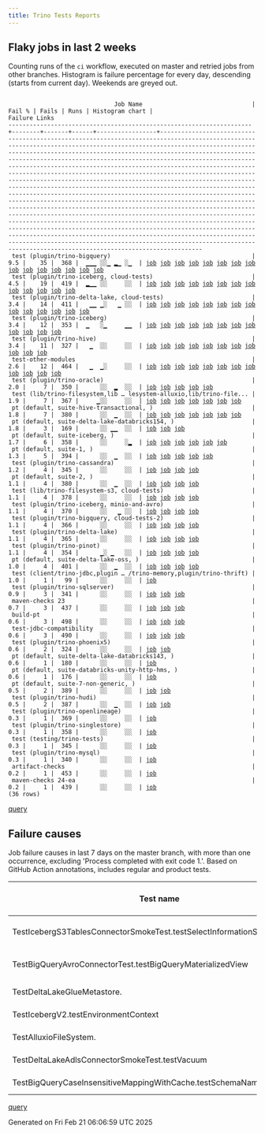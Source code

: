 ```yaml
---
title: Trino Tests Reports
---
```


## Flaky jobs in last 2 weeks

Counting runs of the `ci` workflow, executed on master and retried jobs from other branches.
Histogram is failure percentage for every day, descending (starts from current day).
Weekends are greyed out.
<pre><code>
                              Job Name                               | Fail % | Fails | Runs | Histogram chart |                                                                                                                                                                                                                                                                                                                                                                                                                                                                                                                                                                                                                  Failure Links                                                                                                                                                                                                                                                                                                                                                                                                                                                                                                                                                                                                                   
---------------------------------------------------------------------+--------+-------+------+-----------------+--------------------------------------------------------------------------------------------------------------------------------------------------------------------------------------------------------------------------------------------------------------------------------------------------------------------------------------------------------------------------------------------------------------------------------------------------------------------------------------------------------------------------------------------------------------------------------------------------------------------------------------------------------------------------------------------------------------------------------------------------------------------------------------------------------------------------------------------------------------------------------------------------------------------------------------------------------------------------------------------------------------------------------------------------------------------------------------------------------------------------------------------------------------------------------------------------------------------------------------------------
 test (plugin/trino-bigquery)                                        |    9.5 |    35 |  368 |  ▁▁▁ ░░▁ ▂▁ ░▁  | <a href="https://github.com/trinodb/trino/actions/runs/13426427725/job/37510171641">job</a> <a href="https://github.com/trinodb/trino/actions/runs/13426635864/job/37510734593">job</a> <a href="https://github.com/trinodb/trino/actions/runs/13443269645/job/37562631621">job</a> <a href="https://github.com/trinodb/trino/actions/runs/13414746711/job/37472828981">job</a> <a href="https://github.com/trinodb/trino/actions/runs/13416008491/job/37477021476">job</a> <a href="https://github.com/trinodb/trino/actions/runs/13417030433/job/37480395751">job</a> <a href="https://github.com/trinodb/trino/actions/runs/13381035488/job/37369561052">job</a> <a href="https://github.com/trinodb/trino/actions/runs/13383940486/job/37377309032">job</a> <a href="https://github.com/trinodb/trino/actions/runs/13388537087/job/37390782602">job</a> <a href="https://github.com/trinodb/trino/actions/runs/13388537087/job/37390782602">job</a> <a href="https://github.com/trinodb/trino/actions/runs/13388537087/job/37402012830">job</a> <a href="https://github.com/trinodb/trino/actions/runs/13379744880/job/37366126104">job</a> <a href="https://github.com/trinodb/trino/actions/runs/13379744880/job/37367515411">job</a> <a href="https://github.com/trinodb/trino/actions/runs/13380158557/job/37367212607">job</a> <a href="https://github.com/trinodb/trino/actions/runs/13326601978/job/37221159493">job</a>  
 test (plugin/trino-iceberg, cloud-tests)                            |    4.5 |    19 |  419 |  ▂▁▁ ░░     ░░  | <a href="https://github.com/trinodb/trino/actions/runs/13426635864/job/37510739557">job</a> <a href="https://github.com/trinodb/trino/actions/runs/13427851522/job/37514081000">job</a> <a href="https://github.com/trinodb/trino/actions/runs/13431158517/job/37523247725">job</a> <a href="https://github.com/trinodb/trino/actions/runs/13431238044/job/37523492073">job</a> <a href="https://github.com/trinodb/trino/actions/runs/13434470240/job/37533573482">job</a> <a href="https://github.com/trinodb/trino/actions/runs/13406953208/job/37448564516">job</a> <a href="https://github.com/trinodb/trino/actions/runs/13413065848/job/37467437108">job</a> <a href="https://github.com/trinodb/trino/actions/runs/13419062881/job/37487141762">job</a> <a href="https://github.com/trinodb/trino/actions/runs/13380891498/job/37369194728">job</a> <a href="https://github.com/trinodb/trino/actions/runs/13381852965/job/37371680955">job</a> <a href="https://github.com/trinodb/trino/actions/runs/13383370655/job/37375733455">job</a> <a href="https://github.com/trinodb/trino/actions/runs/13388537087/job/37390790210">job</a> <a href="https://github.com/trinodb/trino/actions/runs/13388537087/job/37390790210">job</a>                                                                                                                                                                  
 test (plugin/trino-delta-lake, cloud-tests)                         |    3.4 |    14 |  411 |   ▁▁ ▁░   ▁ ░░  | <a href="https://github.com/trinodb/trino/actions/runs/13413065848/job/37467430134">job</a> <a href="https://github.com/trinodb/trino/actions/runs/13417030433/job/37480398855">job</a> <a href="https://github.com/trinodb/trino/actions/runs/13380967817/job/37369402145">job</a> <a href="https://github.com/trinodb/trino/actions/runs/13381035488/job/37369564099">job</a> <a href="https://github.com/trinodb/trino/actions/runs/13381852965/job/37371678427">job</a> <a href="https://github.com/trinodb/trino/actions/runs/13399787262/job/37427672501">job</a> <a href="https://github.com/trinodb/trino/actions/runs/13376131531/job/37355768412">job</a> <a href="https://github.com/trinodb/trino/actions/runs/13376131531/job/37355768412">job</a> <a href="https://github.com/trinodb/trino/actions/runs/13380158557/job/37367214390">job</a> <a href="https://github.com/trinodb/trino/actions/runs/13358122437/job/37303711769">job</a> <a href="https://github.com/trinodb/trino/actions/runs/13358122437/job/37303711769">job</a> <a href="https://github.com/trinodb/trino/actions/runs/13256928315/job/37005335619">job</a> <a href="https://github.com/trinodb/trino/actions/runs/13256928315/job/37005335619">job</a> <a href="https://github.com/trinodb/trino/actions/runs/13191578003/job/36825414927">job</a>                                                                                  
 test (plugin/trino-iceberg)                                         |    3.4 |    12 |  353 |  ▁   ░▁     ▁▁  | <a href="https://github.com/trinodb/trino/actions/runs/13426427725/job/37510177428">job</a> <a href="https://github.com/trinodb/trino/actions/runs/13431529794/job/37524400342">job</a> <a href="https://github.com/trinodb/trino/actions/runs/13383996388/job/37377381267">job</a> <a href="https://github.com/trinodb/trino/actions/runs/13383996388/job/37377381267">job</a> <a href="https://github.com/trinodb/trino/actions/runs/13376131531/job/37355773787">job</a> <a href="https://github.com/trinodb/trino/actions/runs/13376131531/job/37355773787">job</a> <a href="https://github.com/trinodb/trino/actions/runs/13345097941/job/37274600805">job</a> <a href="https://github.com/trinodb/trino/actions/runs/13264790056/job/37029780213">job</a> <a href="https://github.com/trinodb/trino/actions/runs/13240845161/job/36955763544">job</a> <a href="https://github.com/trinodb/trino/actions/runs/13249292916/job/36983216199">job</a> <a href="https://github.com/trinodb/trino/actions/runs/13230227166/job/36926312314">job</a> <a href="https://github.com/trinodb/trino/actions/runs/13213680316/job/36890371060">job</a>                                                                                                                                                                                                                                                  
 test (plugin/trino-hive)                                            |    3.4 |    11 |  327 |   ▁  ░░     ░░  | <a href="https://github.com/trinodb/trino/actions/runs/13440517407/job/37553610205">job</a> <a href="https://github.com/trinodb/trino/actions/runs/13411478353/job/37462544821">job</a> <a href="https://github.com/trinodb/trino/actions/runs/13413525979/job/37468932955">job</a> <a href="https://github.com/trinodb/trino/actions/runs/13419663401/job/37489088816">job</a> <a href="https://github.com/trinodb/trino/actions/runs/13362862750/job/37315441961">job</a> <a href="https://github.com/trinodb/trino/actions/runs/13362862750/job/37315441961">job</a> <a href="https://github.com/trinodb/trino/actions/runs/13305618970/job/37155913686">job</a> <a href="https://github.com/trinodb/trino/actions/runs/13282948600/job/37085254869">job</a> <a href="https://github.com/trinodb/trino/actions/runs/13267857372/job/37039866848">job</a> <a href="https://github.com/trinodb/trino/actions/runs/13240521435/job/36954773216">job</a> <a href="https://github.com/trinodb/trino/actions/runs/13249661228/job/36984437048">job</a>                                                                                                                                                                                                                                                                                                                                  
 test-other-modules                                                  |    2.6 |    12 |  464 |   ▁  ▁░     ░░  | <a href="https://github.com/trinodb/trino/actions/runs/13411509290/job/37462655858">job</a> <a href="https://github.com/trinodb/trino/actions/runs/13413525979/job/37468854608">job</a> <a href="https://github.com/trinodb/trino/actions/runs/13414746711/job/37472752077">job</a> <a href="https://github.com/trinodb/trino/actions/runs/13416608007/job/37478856980">job</a> <a href="https://github.com/trinodb/trino/actions/runs/13398902213/job/37424650573">job</a> <a href="https://github.com/trinodb/trino/actions/runs/13370453614/job/37337847443">job</a> <a href="https://github.com/trinodb/trino/actions/runs/13376693418/job/37357416742">job</a> <a href="https://github.com/trinodb/trino/actions/runs/13376729394/job/37357444668">job</a> <a href="https://github.com/trinodb/trino/actions/runs/13378289936/job/37362020885">job</a> <a href="https://github.com/trinodb/trino/actions/runs/13352878211/job/37291629067">job</a> <a href="https://github.com/trinodb/trino/actions/runs/13291363144/job/37112745949">job</a> <a href="https://github.com/trinodb/trino/actions/runs/13241210804/job/36957077089">job</a>                                                                                                                                                                                                                                                  
 test (plugin/trino-oracle)                                          |    2.0 |     7 |  350 |      ░░  ▂  ░░  | <a href="https://github.com/trinodb/trino/actions/runs/13281811748/job/37081704003">job</a> <a href="https://github.com/trinodb/trino/actions/runs/13281811748/job/37081704390">job</a> <a href="https://github.com/trinodb/trino/actions/runs/13281811748/job/37081704739">job</a> <a href="https://github.com/trinodb/trino/actions/runs/13281811748/job/37081704975">job</a> <a href="https://github.com/trinodb/trino/actions/runs/13281811748/job/37081705263">job</a>                                                                                                                                                                                                                                                                                                                                                                                                                                                                                                                                                                                                                                                                                                                                                                                                                                  
 test (lib/trino-filesystem,lib … lesystem-alluxio,lib/trino-file... |    1.9 |     7 |  367 |     ▁░░     ░░  | <a href="https://github.com/trinodb/trino/actions/runs/13399037319/job/37425192498">job</a> <a href="https://github.com/trinodb/trino/actions/runs/13366421185/job/37325154550">job</a> <a href="https://github.com/trinodb/trino/actions/runs/13366421185/job/37325154550">job</a> <a href="https://github.com/trinodb/trino/actions/runs/13377791036/job/37360644834">job</a> <a href="https://github.com/trinodb/trino/actions/runs/13378289936/job/37362049497">job</a> <a href="https://github.com/trinodb/trino/actions/runs/13284125497/job/37088935092">job</a> <a href="https://github.com/trinodb/trino/actions/runs/13204152698/job/36863248044">job</a>                                                                                                                                                                                                                                                                                                                                                                                                                                                                                                                                                                                                                                                                  
 pt (default, suite-hive-transactional, )                            |    1.8 |     7 |  380 |      ░░  ▁  ░░  | <a href="https://github.com/trinodb/trino/actions/runs/13410984174/job/37461503841">job</a> <a href="https://github.com/trinodb/trino/actions/runs/13401341369/job/37433104222">job</a> <a href="https://github.com/trinodb/trino/actions/runs/13401341369/job/37433104222">job</a> <a href="https://github.com/trinodb/trino/actions/runs/13279615220/job/37075565223">job</a> <a href="https://github.com/trinodb/trino/actions/runs/13279615220/job/37075565223">job</a> <a href="https://github.com/trinodb/trino/actions/runs/13279615220/job/37086332521">job</a> <a href="https://github.com/trinodb/trino/actions/runs/13279615220/job/37086332521">job</a>                                                                                                                                                                                                                                                                                                                                                                                                                                                                                                                                                                                                                                                                  
 pt (default, suite-delta-lake-databricks154, )                      |    1.8 |     3 |  169 |      ░░ ▁▁  ░░  | <a href="https://github.com/trinodb/trino/actions/runs/13427851522/job/37514337287">job</a> <a href="https://github.com/trinodb/trino/actions/runs/13305618970/job/37156400710">job</a> <a href="https://github.com/trinodb/trino/actions/runs/13292219292/job/37116120712">job</a>                                                                                                                                                                                                                                                                                                                                                                                                                                                                                                                                                                                                                                                                                                                                                                                                                                                                                                                                                                                                  
 pt (default, suite-iceberg, )                                       |    1.7 |     6 |  358 |      ░░     ░▂  | <a href="https://github.com/trinodb/trino/actions/runs/13406953208/job/37448823705">job</a> <a href="https://github.com/trinodb/trino/actions/runs/13297276364/job/37132358166">job</a> <a href="https://github.com/trinodb/trino/actions/runs/13217521588/job/36898676399">job</a> <a href="https://github.com/trinodb/trino/actions/runs/13217521588/job/36898676399">job</a> <a href="https://github.com/trinodb/trino/actions/runs/13217521588/job/36899535666">job</a> <a href="https://github.com/trinodb/trino/actions/runs/13217521588/job/36899535666">job</a>                                                                                                                                                                                                                                                                                                                                                                                                                                                                                                                                                                                                                                                                                                                                                  
 pt (default, suite-1, )                                             |    1.3 |     5 |  394 |      ░░  ▁  ░░  | <a href="https://github.com/trinodb/trino/actions/runs/13431158517/job/37523674144">job</a> <a href="https://github.com/trinodb/trino/actions/runs/13279615220/job/37075562638">job</a> <a href="https://github.com/trinodb/trino/actions/runs/13279615220/job/37075562638">job</a> <a href="https://github.com/trinodb/trino/actions/runs/13279615220/job/37086329969">job</a> <a href="https://github.com/trinodb/trino/actions/runs/13279615220/job/37086329969">job</a>                                                                                                                                                                                                                                                                                                                                                                                                                                                                                                                                                                                                                                                                                                                                                                                                                                  
 test (plugin/trino-cassandra)                                       |    1.2 |     4 |  345 |      ░░     ░░  | <a href="https://github.com/trinodb/trino/actions/runs/13413065848/job/37467428796">job</a> <a href="https://github.com/trinodb/trino/actions/runs/13285693083/job/37093856392">job</a> <a href="https://github.com/trinodb/trino/actions/runs/13239311366/job/36951049079">job</a> <a href="https://github.com/trinodb/trino/actions/runs/13201078331/job/36853055022">job</a>                                                                                                                                                                                                                                                                                                                                                                                                                                                                                                                                                                                                                                                                                                                                                                                                                                                                                                                  
 pt (default, suite-2, )                                             |    1.1 |     4 |  380 |      ░░  ▁  ░░  | <a href="https://github.com/trinodb/trino/actions/runs/13279615220/job/37075563637">job</a> <a href="https://github.com/trinodb/trino/actions/runs/13279615220/job/37075563637">job</a> <a href="https://github.com/trinodb/trino/actions/runs/13279615220/job/37086330714">job</a> <a href="https://github.com/trinodb/trino/actions/runs/13279615220/job/37086330714">job</a>                                                                                                                                                                                                                                                                                                                                                                                                                                                                                                                                                                                                                                                                                                                                                                                                                                                                                                                  
 test (lib/trino-filesystem-s3, cloud-tests)                         |    1.1 |     4 |  378 |      ░░     ░░  | <a href="https://github.com/trinodb/trino/actions/runs/13417030433/job/37480388589">job</a> <a href="https://github.com/trinodb/trino/actions/runs/13240521435/job/36954766114">job</a> <a href="https://github.com/trinodb/trino/actions/runs/13240845161/job/36955749438">job</a> <a href="https://github.com/trinodb/trino/actions/runs/13199294168/job/36847580059">job</a>                                                                                                                                                                                                                                                                                                                                                                                                                                                                                                                                                                                                                                                                                                                                                                                                                                                                                                                  
 test (plugin/trino-iceberg, minio-and-avro)                         |    1.1 |     4 |  370 |      ░░   ▁ ░░  | <a href="https://github.com/trinodb/trino/actions/runs/13405837737/job/37445546968">job</a> <a href="https://github.com/trinodb/trino/actions/runs/13270406922/job/37048334644">job</a> <a href="https://github.com/trinodb/trino/actions/runs/13270406922/job/37048334644">job</a> <a href="https://github.com/trinodb/trino/actions/runs/13201261277/job/36853676395">job</a>                                                                                                                                                                                                                                                                                                                                                                                                                                                                                                                                                                                                                                                                                                                                                                                                                                                                                                                  
 test (plugin/trino-bigquery, cloud-tests-2)                         |    1.1 |     4 |  366 |      ░░     ░░  | <a href="https://github.com/trinodb/trino/actions/runs/13367104989/job/37327258524">job</a> <a href="https://github.com/trinodb/trino/actions/runs/13375863979/job/37354925638">job</a> <a href="https://github.com/trinodb/trino/actions/runs/13308886918/job/37166240681">job</a> <a href="https://github.com/trinodb/trino/actions/runs/13285693083/job/37093855259">job</a>                                                                                                                                                                                                                                                                                                                                                                                                                                                                                                                                                                                                                                                                                                                                                                                                                                                                                                                  
 test (plugin/trino-delta-lake)                                      |    1.1 |     4 |  365 |      ░░     ░░  | <a href="https://github.com/trinodb/trino/actions/runs/13419663401/job/37489085220">job</a> <a href="https://github.com/trinodb/trino/actions/runs/13371803014/job/37341854603">job</a> <a href="https://github.com/trinodb/trino/actions/runs/13371803014/job/37341854603">job</a> <a href="https://github.com/trinodb/trino/actions/runs/13241210804/job/36957200247">job</a>                                                                                                                                                                                                                                                                                                                                                                                                                                                                                                                                                                                                                                                                                                                                                                                                                                                                                                                  
 test (plugin/trino-pinot)                                           |    1.1 |     4 |  354 |      ▁░ ▁   ░░  | <a href="https://github.com/trinodb/trino/actions/runs/13350032353/job/37285358253">job</a> <a href="https://github.com/trinodb/trino/actions/runs/13306457438/job/37158555170">job</a> <a href="https://github.com/trinodb/trino/actions/runs/13306457438/job/37158555170">job</a> <a href="https://github.com/trinodb/trino/actions/runs/13204152698/job/36863268703">job</a>                                                                                                                                                                                                                                                                                                                                                                                                                                                                                                                                                                                                                                                                                                                                                                                                                                                                                                                  
 pt (default, suite-delta-lake-oss, )                                |    1.0 |     4 |  401 |      ░░  ▁  ░░  | <a href="https://github.com/trinodb/trino/actions/runs/13279615220/job/37075571271">job</a> <a href="https://github.com/trinodb/trino/actions/runs/13279615220/job/37075571271">job</a> <a href="https://github.com/trinodb/trino/actions/runs/13279615220/job/37086339900">job</a> <a href="https://github.com/trinodb/trino/actions/runs/13279615220/job/37086339900">job</a>                                                                                                                                                                                                                                                                                                                                                                                                                                                                                                                                                                                                                                                                                                                                                                                                                                                                                                                  
 test (client/trino-jdbc,plugin … /trino-memory,plugin/trino-thrift) |    1.0 |     1 |   99 |      ░░     ░░  | <a href="https://github.com/trinodb/trino/actions/runs/13201111868/job/36853171010">job</a>                                                                                                                                                                                                                                                                                                                                                                                                                                                                                                                                                                                                                                                                                                                                                                                                                                                                                                                                                                                                                                                                                                                                                                  
 test (plugin/trino-sqlserver)                                       |    0.9 |     3 |  341 |      ░░     ░░  | <a href="https://github.com/trinodb/trino/actions/runs/13431158517/job/37523256701">job</a> <a href="https://github.com/trinodb/trino/actions/runs/13305314680/job/37154993361">job</a> <a href="https://github.com/trinodb/trino/actions/runs/13191004001/job/36823872784">job</a>                                                                                                                                                                                                                                                                                                                                                                                                                                                                                                                                                                                                                                                                                                                                                                                                                                                                                                                                                                                                  
 maven-checks 23                                                     |    0.7 |     3 |  437 |      ░░     ░░  | <a href="https://github.com/trinodb/trino/actions/runs/13426581530/job/37510542631">job</a> <a href="https://github.com/trinodb/trino/actions/runs/13399787262/job/37427614172">job</a> <a href="https://github.com/trinodb/trino/actions/runs/13267857372/job/37039780303">job</a>                                                                                                                                                                                                                                                                                                                                                                                                                                                                                                                                                                                                                                                                                                                                                                                                                                                                                                                                                                                                  
 build-pt                                                            |    0.6 |     3 |  498 |      ░░     ░░  | <a href="https://github.com/trinodb/trino/actions/runs/13436257631/job/37539132541">job</a> <a href="https://github.com/trinodb/trino/actions/runs/13436257631/job/37539132541">job</a> <a href="https://github.com/trinodb/trino/actions/runs/13283916445/job/37088222752">job</a>                                                                                                                                                                                                                                                                                                                                                                                                                                                                                                                                                                                                                                                                                                                                                                                                                                                                                                                                                                                                  
 test-jdbc-compatibility                                             |    0.6 |     3 |  490 |      ░░     ░░  | <a href="https://github.com/trinodb/trino/actions/runs/13426427725/job/37510129698">job</a> <a href="https://github.com/trinodb/trino/actions/runs/13256928315/job/37005295307">job</a> <a href="https://github.com/trinodb/trino/actions/runs/13256928315/job/37005295307">job</a>                                                                                                                                                                                                                                                                                                                                                                                                                                                                                                                                                                                                                                                                                                                                                                                                                                                                                                                                                                                                  
 test (plugin/trino-phoenix5)                                        |    0.6 |     2 |  324 |      ░░     ░░  | <a href="https://github.com/trinodb/trino/actions/runs/13378289936/job/37362062949">job</a> <a href="https://github.com/trinodb/trino/actions/runs/13240845161/job/36955768890">job</a>                                                                                                                                                                                                                                                                                                                                                                                                                                                                                                                                                                                                                                                                                                                                                                                                                                                                                                                                                                                                                                                                                  
 pt (default, suite-delta-lake-databricks143, )                      |    0.6 |     1 |  180 |      ░░     ░░  | <a href="https://github.com/trinodb/trino/actions/runs/13381035488/job/37369802424">job</a>                                                                                                                                                                                                                                                                                                                                                                                                                                                                                                                                                                                                                                                                                                                                                                                                                                                                                                                                                                                                                                                                                                                                                                  
 pt (default, suite-databricks-unity-http-hms, )                     |    0.6 |     1 |  176 |      ░░     ░░  | <a href="https://github.com/trinodb/trino/actions/runs/13443269645/job/37563076691">job</a>                                                                                                                                                                                                                                                                                                                                                                                                                                                                                                                                                                                                                                                                                                                                                                                                                                                                                                                                                                                                                                                                                                                                                                  
 pt (default, suite-7-non-generic, )                                 |    0.5 |     2 |  389 |      ░░     ░░  | <a href="https://github.com/trinodb/trino/actions/runs/13306457438/job/37158993367">job</a> <a href="https://github.com/trinodb/trino/actions/runs/13306457438/job/37158993367">job</a>                                                                                                                                                                                                                                                                                                                                                                                                                                                                                                                                                                                                                                                                                                                                                                                                                                                                                                                                                                                                                                                                                  
 test (plugin/trino-hudi)                                            |    0.5 |     2 |  387 |      ░░  ▁  ░░  | <a href="https://github.com/trinodb/trino/actions/runs/13295908699/job/37127774262">job</a> <a href="https://github.com/trinodb/trino/actions/runs/13295908699/job/37127774262">job</a>                                                                                                                                                                                                                                                                                                                                                                                                                                                                                                                                                                                                                                                                                                                                                                                                                                                                                                                                                                                                                                                                                  
 test (plugin/trino-openlineage)                                     |    0.3 |     1 |  369 |      ░░     ░░  | <a href="https://github.com/trinodb/trino/actions/runs/13292219292/job/37115681600">job</a>                                                                                                                                                                                                                                                                                                                                                                                                                                                                                                                                                                                                                                                                                                                                                                                                                                                                                                                                                                                                                                                                                                                                                                  
 test (plugin/trino-singlestore)                                     |    0.3 |     1 |  358 |      ░░     ░░  | <a href="https://github.com/trinodb/trino/actions/runs/13379744880/job/37366135731">job</a>                                                                                                                                                                                                                                                                                                                                                                                                                                                                                                                                                                                                                                                                                                                                                                                                                                                                                                                                                                                                                                                                                                                                                                  
 test (testing/trino-tests)                                          |    0.3 |     1 |  345 |      ░░     ░░  | <a href="https://github.com/trinodb/trino/actions/runs/13292219292/job/37115690078">job</a>                                                                                                                                                                                                                                                                                                                                                                                                                                                                                                                                                                                                                                                                                                                                                                                                                                                                                                                                                                                                                                                                                                                                                                  
 test (plugin/trino-mysql)                                           |    0.3 |     1 |  340 |      ░░     ░░  | <a href="https://github.com/trinodb/trino/actions/runs/13377791036/job/37360661319">job</a>                                                                                                                                                                                                                                                                                                                                                                                                                                                                                                                                                                                                                                                                                                                                                                                                                                                                                                                                                                                                                                                                                                                                                                  
 artifact-checks                                                     |    0.2 |     1 |  453 |      ░░     ░░  | <a href="https://github.com/trinodb/trino/actions/runs/13231377577/job/36929039115">job</a>                                                                                                                                                                                                                                                                                                                                                                                                                                                                                                                                                                                                                                                                                                                                                                                                                                                                                                                                                                                                                                                                                                                                                                  
 maven-checks 24-ea                                                  |    0.2 |     1 |  439 |      ░░     ░░  | <a href="https://github.com/trinodb/trino/actions/runs/13426581530/job/37510542950">job</a>                                                                                                                                                                                                                                                                                                                                                                                                                                                                                                                                                                                                                                                                                                                                                                                                                                                                                                                                                                                                                                                                                                                                                                  
(36 rows)
</code></pre>
[query](https://github.com/trinodb/reports/blob/bd0ef89149b03494c5d8e00e64f56db99ba882e4/sql/tests/jobs.sql)

## Failure causes

Job failure causes in last 7 days on the master branch, with more than one occurrence,
excluding 'Process completed with exit code 1.'.
Based on GitHub Action annotations, includes regular and product tests.

| Test name                                                               | Message                                                                                                          | Test failures | Run failures | % of runs | First seen at           | Last seen at            | Failure Links                                                                                                                                                                                                                                                                                                                                                                                                    |
| ----------------------------------------------------------------------- | ---------------------------------------------------------------------------------------------------------------- | -------------:| ------------:| ---------:| ----------------------- | ----------------------- | ---------------------------------------------------------------------------------------------------------------------------------------------------------------------------------------------------------------------------------------------------------------------------------------------------------------------------------------------------------------------------------------------------------------- |
| TestIcebergS3TablesConnectorSmokeTest.testSelectInformationSchemaTables | Multiple Failures \(1 failure\)\&lt;br/\&gt;                                                                           |            14 |           14 |       1.7 | 2025-02-18 02:33:53.000 | 2025-02-20 19:54:24.000 | <a href="https://github.com/trinodb/trino/actions/runs/13381852965/job/37371680955">job</a> <a href="https://github.com/trinodb/trino/actions/runs/13383370655/job/37375733455">job</a> <a href="https://github.com/trinodb/trino/actions/runs/13388537087/job/37390790210">job</a> <a href="https://github.com/trinodb/trino/actions/runs/13398902213/job/37424721900">job</a> <a href="https://github.com/trinodb/trino/actions/runs/13399037319/job/37425209240">job</a>  |
| TestBigQueryAvroConnectorTest.testBigQueryMaterializedView              | No valid spans, queries were executing concurrently                                                              |             5 |            5 |       0.6 | 2025-02-17 23:44:15.000 | 2025-02-20 19:54:11.000 | <a href="https://github.com/trinodb/trino/actions/runs/13380158557/job/37367212607">job</a> <a href="https://github.com/trinodb/trino/actions/runs/13381035488/job/37369561052">job</a> <a href="https://github.com/trinodb/trino/actions/runs/13399037319/job/37425197065">job</a> <a href="https://github.com/trinodb/trino/actions/runs/13417030433/job/37480395751">job</a> <a href="https://github.com/trinodb/trino/actions/runs/13443269645/job/37562631621">job</a>  |
| TestDeltaLakeGlueMetastore.                                             | Unable to create injector, see the following errors:\&lt;br/\&gt;                                                      |             4 |            4 |       0.5 | 2025-02-17 23:48:41.000 | 2025-02-18 02:37:57.000 | <a href="https://github.com/trinodb/trino/actions/runs/13380158557/job/37367214390">job</a> <a href="https://github.com/trinodb/trino/actions/runs/13380967817/job/37369402145">job</a> <a href="https://github.com/trinodb/trino/actions/runs/13381035488/job/37369564099">job</a> <a href="https://github.com/trinodb/trino/actions/runs/13381852965/job/37371678427">job</a>                                                                                  |
| TestIcebergV2.testEnvironmentContext                                    | Expecting map:\&lt;br/\&gt;                                                                                            |             3 |            3 |       0.4 | 2025-02-17 18:19:33.000 | 2025-02-20 09:23:39.000 | <a href="https://github.com/trinodb/trino/actions/runs/13376131531/job/37355773787">job</a> <a href="https://github.com/trinodb/trino/actions/runs/13426427725/job/37510177428">job</a> <a href="https://github.com/trinodb/trino/actions/runs/13431529794/job/37524400342">job</a>                                                                                                                                                                  |
| TestAlluxioFileSystem.                                                  | org.testcontainers.containers.ContainerLaunchException: Container startup failed for image alluxio/alluxio:2.9.5 |             3 |            3 |       0.4 | 2025-02-17 20:18:53.000 | 2025-02-18 20:12:38.000 | <a href="https://github.com/trinodb/trino/actions/runs/13377791036/job/37360644834">job</a> <a href="https://github.com/trinodb/trino/actions/runs/13378289936/job/37362049497">job</a> <a href="https://github.com/trinodb/trino/actions/runs/13399037319/job/37425192498">job</a>                                                                                                                                                                  |
| TestDeltaLakeAdlsConnectorSmokeTest.testVacuum                          | expected: \&lt;br/\&gt;                                                                                                |             3 |            3 |       0.4 | 2025-02-18 21:07:32.000 | 2025-02-19 16:31:10.000 | <a href="https://github.com/trinodb/trino/actions/runs/13399787262/job/37427672501">job</a> <a href="https://github.com/trinodb/trino/actions/runs/13413065848/job/37467430134">job</a> <a href="https://github.com/trinodb/trino/actions/runs/13417030433/job/37480398855">job</a>                                                                                                                                                                  |
| TestBigQueryCaseInsensitiveMappingWithCache.testSchemaNameClash         | Expecting\&lt;br/\&gt;                                                                                                 |             2 |            2 |       0.2 | 2025-02-14 10:04:02.000 | 2025-02-18 21:09:14.000 | <a href="https://github.com/trinodb/trino/actions/runs/13326601978/job/37221159493">job</a> <a href="https://github.com/trinodb/trino/actions/runs/13399794142/job/37427695159">job</a>                                                                                                                                                                                                                                                  |

[query](https://github.com/trinodb/reports/blob/bd0ef89149b03494c5d8e00e64f56db99ba882e4/sql/tests/annotations.sql)

Generated on Fri Feb 21 06:06:59 UTC 2025
